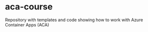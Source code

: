 # aca-course
Repository with templates and code showing how to work with Azure Container Apps (ACA)




